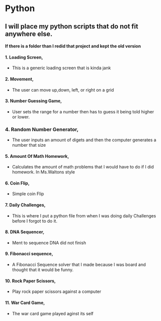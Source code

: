 # Python
## I will place my python scripts that do not fit anywhere else.
#### If there is a folder than I redid that project and kept the old version

#### 1. Loading Screen,  
   * This is a generic loading screen that is kinda jank
#### 2. Movement,
   * The user can move up,down, left, or right on a grid
#### 3. Number Guessing Game,
   * User sets the range for a number then has to guess it being told higher or lower.
### 4. Random Number Generator,  
   * The user inputs an amount of digets and then the computer generates a number that size
#### 5. Amount Of Math Homework,
   * Calculates the amount of math problems that I would have to do if I did homework. In Ms.Waltons style 
#### 6. Coin Flip,
   * Simple coin Flip
#### 7. Daily Challenges,
   * This is where I put a python file from when I was doing daily Challenges before I forgot to do it. 
#### 8. DNA Sequencer,
   * Ment to sequence DNA did not finish
#### 9. Fibonacci sequence, 
   * A Fibonacci Sequence solver that I made because I was board and thought that it would be funny. 
#### 10. Rock Paper Scissors, 
   * Play rock paper scissors against a computer
#### 11. War Card Game, 
   * The war card game played aginst its self